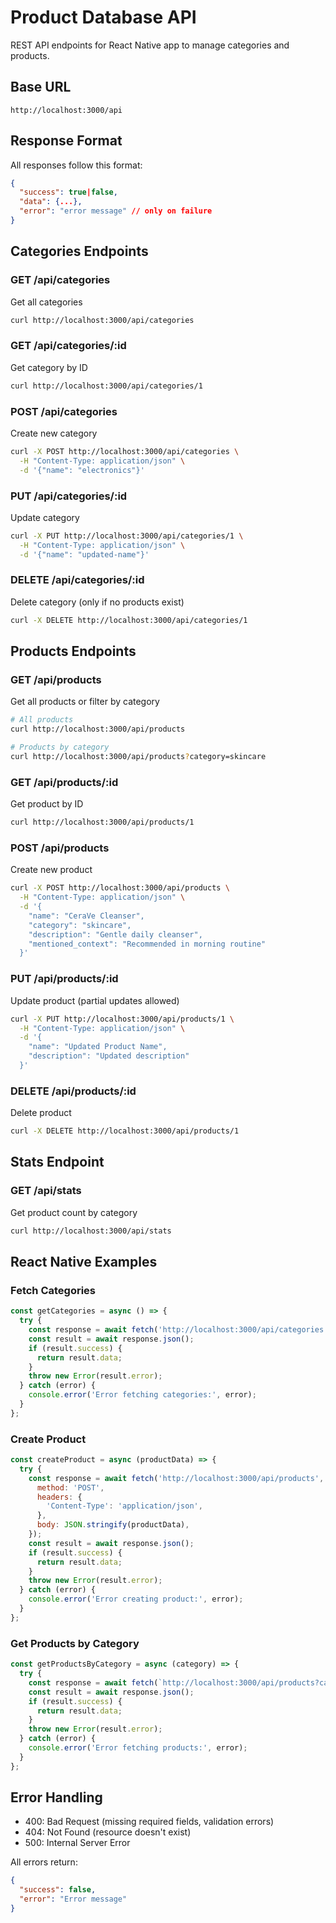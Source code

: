 # Product Database API

REST API endpoints for React Native app to manage categories and products.

## Base URL
```
http://localhost:3000/api
```

## Response Format
All responses follow this format:
```json
{
  "success": true|false,
  "data": {...},
  "error": "error message" // only on failure
}
```

## Categories Endpoints

### GET /api/categories
Get all categories
```bash
curl http://localhost:3000/api/categories
```

### GET /api/categories/:id
Get category by ID
```bash
curl http://localhost:3000/api/categories/1
```

### POST /api/categories
Create new category
```bash
curl -X POST http://localhost:3000/api/categories \
  -H "Content-Type: application/json" \
  -d '{"name": "electronics"}'
```

### PUT /api/categories/:id
Update category
```bash
curl -X PUT http://localhost:3000/api/categories/1 \
  -H "Content-Type: application/json" \
  -d '{"name": "updated-name"}'
```

### DELETE /api/categories/:id
Delete category (only if no products exist)
```bash
curl -X DELETE http://localhost:3000/api/categories/1
```

## Products Endpoints

### GET /api/products
Get all products or filter by category
```bash
# All products
curl http://localhost:3000/api/products

# Products by category
curl http://localhost:3000/api/products?category=skincare
```

### GET /api/products/:id
Get product by ID
```bash
curl http://localhost:3000/api/products/1
```

### POST /api/products
Create new product
```bash
curl -X POST http://localhost:3000/api/products \
  -H "Content-Type: application/json" \
  -d '{
    "name": "CeraVe Cleanser",
    "category": "skincare",
    "description": "Gentle daily cleanser",
    "mentioned_context": "Recommended in morning routine"
  }'
```

### PUT /api/products/:id
Update product (partial updates allowed)
```bash
curl -X PUT http://localhost:3000/api/products/1 \
  -H "Content-Type: application/json" \
  -d '{
    "name": "Updated Product Name",
    "description": "Updated description"
  }'
```

### DELETE /api/products/:id
Delete product
```bash
curl -X DELETE http://localhost:3000/api/products/1
```

## Stats Endpoint

### GET /api/stats
Get product count by category
```bash
curl http://localhost:3000/api/stats
```

## React Native Examples

### Fetch Categories
```javascript
const getCategories = async () => {
  try {
    const response = await fetch('http://localhost:3000/api/categories');
    const result = await response.json();
    if (result.success) {
      return result.data;
    }
    throw new Error(result.error);
  } catch (error) {
    console.error('Error fetching categories:', error);
  }
};
```

### Create Product
```javascript
const createProduct = async (productData) => {
  try {
    const response = await fetch('http://localhost:3000/api/products', {
      method: 'POST',
      headers: {
        'Content-Type': 'application/json',
      },
      body: JSON.stringify(productData),
    });
    const result = await response.json();
    if (result.success) {
      return result.data;
    }
    throw new Error(result.error);
  } catch (error) {
    console.error('Error creating product:', error);
  }
};
```

### Get Products by Category
```javascript
const getProductsByCategory = async (category) => {
  try {
    const response = await fetch(`http://localhost:3000/api/products?category=${category}`);
    const result = await response.json();
    if (result.success) {
      return result.data;
    }
    throw new Error(result.error);
  } catch (error) {
    console.error('Error fetching products:', error);
  }
};
```

## Error Handling
- 400: Bad Request (missing required fields, validation errors)
- 404: Not Found (resource doesn't exist)
- 500: Internal Server Error

All errors return:
```json
{
  "success": false,
  "error": "Error message"
}
```